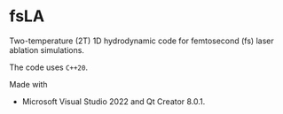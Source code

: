 # fsLA

Two-temperature (2T) 1D hydrodynamic code for femtosecond (fs) laser ablation simulations.


The code uses `C++20`.


Made with

* Microsoft Visual Studio 2022 and Qt Creator 8.0.1.

